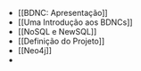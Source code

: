 - [[BDNC: Apresentação]]
- [[Uma Introdução aos BDNCs]]
- [[NoSQL e NewSQL]]
- [[Definição do Projeto]]
- [[Neo4j]]
-
